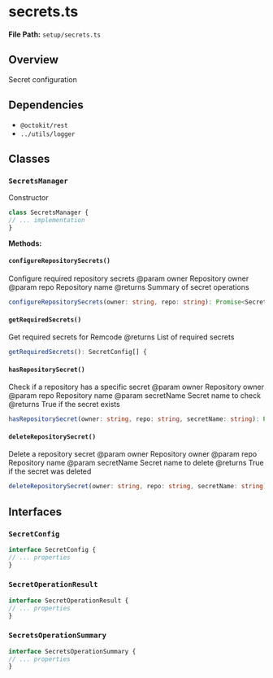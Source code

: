 # secrets.ts

**File Path:** `setup/secrets.ts`

## Overview

Secret configuration

## Dependencies

- `@octokit/rest`
- `../utils/logger`

## Classes

### `SecretsManager`

Constructor

```typescript
class SecretsManager {
// ... implementation
}
```

**Methods:**

#### `configureRepositorySecrets()`

Configure required repository secrets
@param owner Repository owner
@param repo Repository name
@returns Summary of secret operations

```typescript
configureRepositorySecrets(owner: string, repo: string): Promise<SecretsOperationSummary> {
```

#### `getRequiredSecrets()`

Get required secrets for Remcode
@returns List of required secrets

```typescript
getRequiredSecrets(): SecretConfig[] {
```

#### `hasRepositorySecret()`

Check if a repository has a specific secret
@param owner Repository owner
@param repo Repository name
@param secretName Secret name to check
@returns True if the secret exists

```typescript
hasRepositorySecret(owner: string, repo: string, secretName: string): Promise<boolean> {
```

#### `deleteRepositorySecret()`

Delete a repository secret
@param owner Repository owner
@param repo Repository name
@param secretName Secret name to delete
@returns True if the secret was deleted

```typescript
deleteRepositorySecret(owner: string, repo: string, secretName: string): Promise<boolean> {
```

## Interfaces

### `SecretConfig`

```typescript
interface SecretConfig {
// ... properties
}
```

### `SecretOperationResult`

```typescript
interface SecretOperationResult {
// ... properties
}
```

### `SecretsOperationSummary`

```typescript
interface SecretsOperationSummary {
// ... properties
}
```

